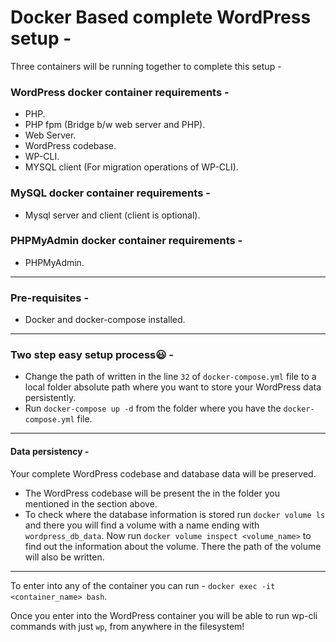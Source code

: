 # Docker Based complete WordPress setup -

Three containers will be running together to complete this setup -

### WordPress docker container requirements -
- PHP.
- PHP fpm (Bridge b/w web server and PHP).
- Web Server.
- WordPress codebase.
- WP-CLI.
- MYSQL client (For migration operations of WP-CLI).

### MySQL docker container requirements -
- Mysql server and client (client is optional).

### PHPMyAdmin docker container requirements -
- PHPMyAdmin.

___

### Pre-requisites -
- Docker and docker-compose installed.

___

### Two step easy setup process😃 -
- Change the path of written in the line `32` of `docker-compose.yml` file to a local folder absolute path where you want to store your WordPress data persistently.
- Run `docker-compose up -d` from the folder where you have the `docker-compose.yml` file.

___

#### Data persistency -
Your complete WordPress codebase and database data will be preserved.
- The WordPress codebase will be present the in the folder you mentioned in the section above.
- To check where the database information is stored run `docker volume ls` and there you will find a volume with a name ending with `wordpress_db_data`. Now run `docker volume inspect <volume_name>` to find out the information about the volume. There the path of the volume will also be written.

___

To enter into any of the container you can run - `docker exec -it <container_name> bash`.

Once you enter into the WordPress container you will be able to run wp-cli commands with just `wp`, from anywhere in the filesystem!
